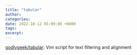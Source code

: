 ```yaml
---
title: "tabular"
author: 
categories: 
date: 2022-10-12 05:09:00 +0800
tags: 
excerpt: 
---
```





[godlygeek/tabular](https://github.com/godlygeek/tabular): Vim script for text filtering and alignment








